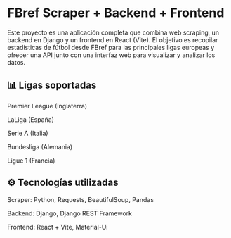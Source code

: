 # FBref Scraper + Backend + Frontend

Este proyecto es una aplicación completa que combina web scraping, un backend en Django y un frontend en React (Vite).
El objetivo es recopilar estadísticas de fútbol desde FBref
 para las principales ligas europeas y ofrecer una API junto con una interfaz web para visualizar y analizar los datos.

## 📊 Ligas soportadas

Premier League (Inglaterra)

LaLiga (España)

Serie A (Italia)

Bundesliga (Alemania)

Ligue 1 (Francia)




## ⚙️ Tecnologías utilizadas

Scraper: Python, Requests, BeautifulSoup, Pandas

Backend: Django, Django REST Framework

Frontend: React + Vite, Material-Ui
